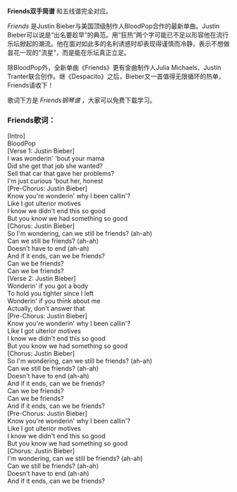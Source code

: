 

**Friends双手简谱** 和五线谱完全对应。

_Friends_ 是Justin Bieber与美国顶级制作人BloodPop合作的最新单曲。Justin
Bieber可以说是“出名要趁早”的典范。用“狂热”两个字可能已不足以形容他在流行乐坛掀起的潮流。他在面对如此多的名利诱惑时却表现得谨慎而冷静，表示不想做昙花一现的“流星”，而是能在乐坛真正立足。

除BloodPop外，全新单曲《Friends》更有金曲制作人Julia Michaels、Justin
Tranter联合创作。继《Despacito》之后，Bieber又一首值得无限循环的热单，Friends请收下！

歌词下方是 _Friends钢琴谱_ ，大家可以免费下载学习。

### Friends歌词：

[Intro]  
BloodPop  
[Verse 1: Justin Bieber]  
I was wonderin' 'bout your mama  
Did she get that job she wanted?  
Sell that car that gave her problems?  
I'm just curious 'bout her, honest  
[Pre-Chorus: Justin Bieber]  
Know you're wonderin' why I been callin'?  
Like I got ulterior motives  
I know we didn't end this so good  
But you know we had something so good  
[Chorus: Justin Bieber]  
So I'm wondering, can we still be friends? (ah-ah)  
Can we still be friends? (ah-ah)  
Doesn't have to end (ah-ah)  
And if it ends, can we be friends?  
Can we be friends?  
Can we be friends?  
[Verse 2: Justin Bieber]  
Wonderin' if you got a body  
To hold you tighter since I left  
Wonderin' if you think about me  
Actually, don't answer that  
[Pre-Chorus: Justin Bieber]  
Know you're wonderin' why I been callin'?  
Like I got ulterior motives  
I know we didn't end this so good  
But you know we had something so good  
[Chorus: Justin Bieber]  
So I'm wondering, can we still be friends? (ah-ah)  
Can we still be friends? (ah-ah)  
Doesn't have to end (ah-ah)  
And if it ends, can we be friends?  
Can we be friends?  
Can we be friends?  
And if it ends, can we be friends?  
[Pre-Chorus: Justin Bieber]  
Know you're wonderin' why I been callin'?  
Like I got ulterior motives  
I know we didn't end this so good  
But you know we had something so good  
[Chorus: Justin Bieber]  
I'm wondering, can we still be friends? (ah-ah)  
Can we still be friends? (ah-ah)  
Doesn't have to end (ah-ah)  
And if it ends, can we be friends?

